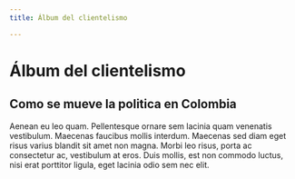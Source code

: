 ```yaml
---
title: Álbum del clientelismo

---
```


# Álbum del clientelismo
## Como se mueve la politica en Colombia
Aenean eu leo quam. Pellentesque ornare sem lacinia quam venenatis vestibulum. Maecenas faucibus mollis interdum. Maecenas sed diam eget risus varius blandit sit amet non magna. Morbi leo risus, porta ac consectetur ac, vestibulum at eros. Duis mollis, est non commodo luctus, nisi erat porttitor ligula, eget lacinia odio sem nec elit. 
